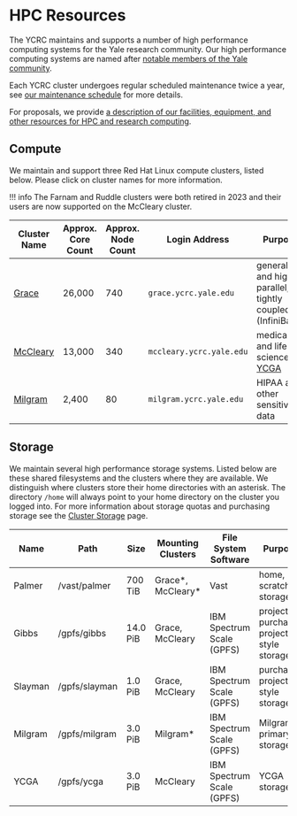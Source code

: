 # HPC Resources

The YCRC maintains and supports a number of high performance computing systems for the Yale research community. Our high performance computing systems are named after [notable members of the Yale community](https://research.computing.yale.edu/about/hpc-resources).

Each YCRC cluster undergoes regular scheduled maintenance twice a year, see [our maintenance schedule](/clusters/maintenance) for more details.

For proposals, we provide [a description of our facilities, equipment, and other resources for HPC and research computing](https://docs.google.com/document/d/1TRoXlMd8muiFP8NUp6g00tl0QAV5P8KScnC0vBv6oBA).

## Compute

We maintain and support three Red Hat Linux compute clusters, listed below. Please click on cluster names for more information. 

!!! info
    The Farnam and Ruddle clusters were both retired in 2023 and their users are now supported on the McCleary cluster.

| Cluster Name        | Approx. Core Count | Approx. Node Count | Login Address<img width=200/> | Purpose                                                            |
|---------------------|--------------------|---------------------|-------------------------------|-------------------------------------------------------------------|
| [Grace](grace)      | 26,000             | 740                 | `grace.ycrc.yale.edu`          | general and highly parallel, tightly coupled (InfiniBand)         |
| [McCleary](mccleary)| 13,000               | 340                 | `mccleary.ycrc.yale.edu`      | medical and life science, [YCGA](http://ycga.yale.edu/)           |
| [Milgram](milgram)  | 2,400              | 80                  | `milgram.ycrc.yale.edu`        | HIPAA and other sensitive data                                    |

## Storage

We maintain several high performance storage systems. Listed below are these shared filesystems and the clusters where they are available. We distinguish where clusters store their home directories with an asterisk. The directory `/home` will always point to your home directory on the cluster you logged into. For more information about storage quotas and purchasing storage see the [Cluster Storage](/data/hpc-storage) page.

| Name     | Path          | Size     | Mounting Clusters       | File System Software      | Purpose                                  |
|----------|---------------|----------|-------------------------|---------------------------|------------------------------------------|
| Palmer   | /vast/palmer  | 700 TiB  | Grace\*, McCleary\*     | Vast                      | home, scratch storage              |
| Gibbs    | /gpfs/gibbs   | 14.0 PiB | Grace, McCleary | IBM Spectrum Scale (GPFS) | project, purchased project-style storage |
| Slayman  | /gpfs/slayman | 1.0 PiB  | Grace, McCleary | IBM Spectrum Scale (GPFS) | purchased project-style storage          |
| Milgram  | /gpfs/milgram | 3.0 PiB  | Milgram\*      | IBM Spectrum Scale (GPFS) | Milgram primary storage                  |
| YCGA     | /gpfs/ycga    | 3.0 PiB  | McCleary      | IBM Spectrum Scale (GPFS) | YCGA storage     |
